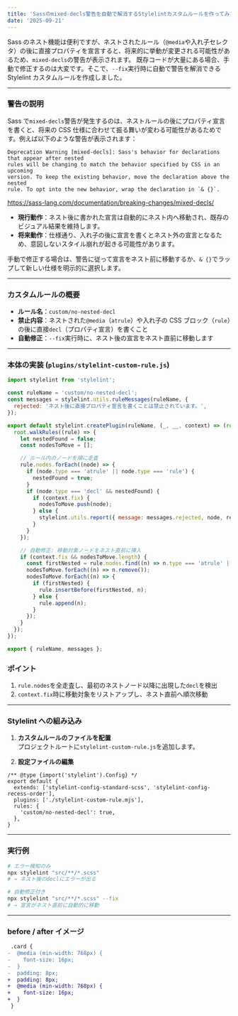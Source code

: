 ```yaml
---
title: 'Sassのmixed-decls警告を自動で解消するStylelintカスタムルールを作ってみた'
date: '2025-09-21'
---
```


Sass のネスト機能は便利ですが、ネストされたルール（`@media`や入れ子セレクタ）の後に直接プロパティを宣言すると、将来的に挙動が変更される可能性があるため、`mixed-decls`の警告が表示されます。
既存コードが大量にある場合、手動で修正するのは大変です。そこで、`--fix`実行時に自動で警告を解消できる Stylelint カスタムルールを作成しました。

---

### 警告の説明

Sass で`mixed-decls`警告が発生するのは、ネストルールの後にプロパティ宣言を書くと、将来の CSS 仕様に合わせて振る舞いが変わる可能性があるためです。例えば以下のような警告が表示されます：

```text
Deprecation Warning [mixed-decls]: Sass's behavior for declarations that appear after nested
rules will be changing to match the behavior specified by CSS in an upcoming
version. To keep the existing behavior, move the declaration above the nested
rule. To opt into the new behavior, wrap the declaration in `& {}`.
```

https://sass-lang.com/documentation/breaking-changes/mixed-decls/

- **現行動作**：ネスト後に書かれた宣言は自動的にネスト内へ移動され、既存のビジュアル結果を維持します。
- **将来動作**：仕様通り、入れ子の後に宣言を書くとネスト外の宣言となるため、意図しないスタイル崩れが起きる可能性があります。

手動で修正する場合は、警告に従って宣言をネスト前に移動するか、`& {}`でラップして新しい仕様を明示的に選択します。

---

### カスタムルールの概要

- **ルール名**：`custom/no-nested-decl`
- **禁止内容**：ネストされた`@media`（`atrule`）や入れ子の CSS ブロック（`rule`）の後に直接`decl`（プロパティ宣言）を書くこと
- **自動修正**：`--fix`実行時に、ネスト後の宣言をネスト直前に移動します

---

### 本体の実装 (`plugins/stylelint-custom-rule.js`)

```js
import stylelint from 'stylelint';

const ruleName = 'custom/no-nested-decl';
const messages = stylelint.utils.ruleMessages(ruleName, {
  rejected: 'ネスト後に直接プロパティ宣言を書くことは禁止されています。',
});

export default stylelint.createPlugin(ruleName, (_, __, context) => (root, result) => {
  root.walkRules((rule) => {
    let nestedFound = false;
    const nodesToMove = [];

    // ルール内のノードを順に走査
    rule.nodes.forEach((node) => {
      if (node.type === 'atrule' || node.type === 'rule') {
        nestedFound = true;
      }
      if (node.type === 'decl' && nestedFound) {
        if (context.fix) {
          nodesToMove.push(node);
        } else {
          stylelint.utils.report({ message: messages.rejected, node, result, ruleName });
        }
      }
    });

    // 自動修正: 移動対象ノードをネスト直前に挿入
    if (context.fix && nodesToMove.length) {
      const firstNested = rule.nodes.find((n) => n.type === 'atrule' || n.type === 'rule');
      nodesToMove.forEach((n) => n.remove());
      nodesToMove.forEach((n) => {
        if (firstNested) {
          rule.insertBefore(firstNested, n);
        } else {
          rule.append(n);
        }
      });
    }
  });
});

export { ruleName, messages };
```

### ポイント

1. `rule.nodes`を全走査し、最初のネストノード以降に出現した`decl`を検出
2. `context.fix`時に移動対象をリストアップし、ネスト直前へ順次移動

---

### Stylelint への組み込み

1. **カスタムルールのファイルを配置**  
   プロジェクトルートに`stylelint-custom-rule.js`を追加します。

2. **設定ファイルの編集**

```
/** @type {import('stylelint').Config} */
export default {
  extends: ['stylelint-config-standard-scss', 'stylelint-config-recess-order'],
  plugins: ['./stylelint-custom-rule.mjs'],
  rules: {
    'custom/no-nested-decl': true,
  },
}
```

---

### 実行例

```bash
# エラー検知のみ
npx stylelint "src/**/*.scss"
# → ネスト後のdeclにエラーが出る

# 自動修正付き
npx stylelint "src/**/*.scss" --fix
# → 宣言がネスト直前に自動的に移動
```

---

### before / after イメージ

```diff
 .card {
-  @media (min-width: 768px) {
-    font-size: 16px;
-  }
-  padding: 8px;
+  padding: 8px;
+  @media (min-width: 768px) {
+    font-size: 16px;
+  }
 }
```
